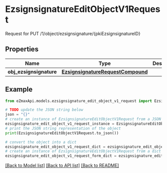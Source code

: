 # EzsignsignatureEditObjectV1Request

Request for PUT /1/object/ezsignsignature/{pkiEzsignsignatureID}

## Properties

Name | Type | Description | Notes
------------ | ------------- | ------------- | -------------
**obj_ezsignsignature** | [**EzsignsignatureRequestCompound**](EzsignsignatureRequestCompound.md) |  | 

## Example

```python
from eZmaxApi.models.ezsignsignature_edit_object_v1_request import EzsignsignatureEditObjectV1Request

# TODO update the JSON string below
json = "{}"
# create an instance of EzsignsignatureEditObjectV1Request from a JSON string
ezsignsignature_edit_object_v1_request_instance = EzsignsignatureEditObjectV1Request.from_json(json)
# print the JSON string representation of the object
print(EzsignsignatureEditObjectV1Request.to_json())

# convert the object into a dict
ezsignsignature_edit_object_v1_request_dict = ezsignsignature_edit_object_v1_request_instance.to_dict()
# create an instance of EzsignsignatureEditObjectV1Request from a dict
ezsignsignature_edit_object_v1_request_form_dict = ezsignsignature_edit_object_v1_request.from_dict(ezsignsignature_edit_object_v1_request_dict)
```
[[Back to Model list]](../README.md#documentation-for-models) [[Back to API list]](../README.md#documentation-for-api-endpoints) [[Back to README]](../README.md)


